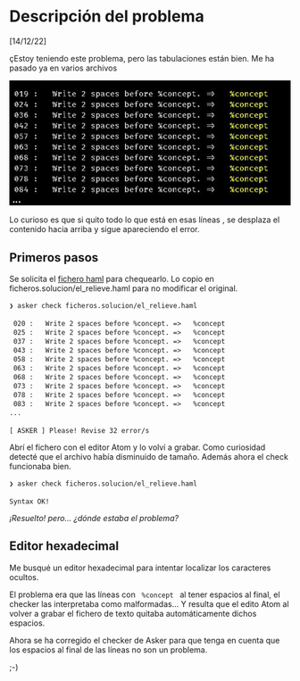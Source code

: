 
# Descripción del problema

[14/12/22]

çEstoy teniendo este problema, pero las tabulaciones están bien. Me ha pasado ya en varios archivos

![](ficheros.problema/01.png)

Lo curioso es que si quito todo lo que está en esas líneas , se desplaza el contenido hacia arriba y sigue apareciendo el error.

## Primeros pasos

Se solicita el [fichero haml](ficheros.problema/el_relieve.html) para chequearlo.
Lo copio en ficheros.solucion/el_relieve.haml para no modificar el original.

```
❯ asker check ficheros.solucion/el_relieve.haml

 020 :   Write 2 spaces before %concept. =>   %concept
 025 :   Write 2 spaces before %concept. =>   %concept
 037 :   Write 2 spaces before %concept. =>   %concept
 043 :   Write 2 spaces before %concept. =>   %concept
 058 :   Write 2 spaces before %concept. =>   %concept
 063 :   Write 2 spaces before %concept. =>   %concept
 068 :   Write 2 spaces before %concept. =>   %concept
 073 :   Write 2 spaces before %concept. =>   %concept
 078 :   Write 2 spaces before %concept. =>   %concept
 083 :   Write 2 spaces before %concept. =>   %concept
...

[ ASKER ] Please! Revise 32 error/s
```

Abrí el fichero con el editor Atom y lo volví a grabar. Como curiosidad detecté que el archivo había disminuido de tamaño. Además ahora el check funcionaba bien.

```
❯ asker check ficheros.solucion/el_relieve.haml

Syntax OK!
```

_¡Resuelto! pero... ¿dónde estaba el problema?_


## Editor hexadecimal

Me busqué un editor hexadecimal para intentar localizar los caracteres ocultos.

El problema era que las líneas con `  %concept  ` al tener espacios al final, el checker las interpretaba como malformadas... Y resulta que el edito Atom al volver a grabar el fichero de texto quitaba automáticamente dichos espacios.

Ahora se ha corregido el checker de Asker para que tenga en cuenta que los espacios al final de las líneas no son un problema.

;-)

